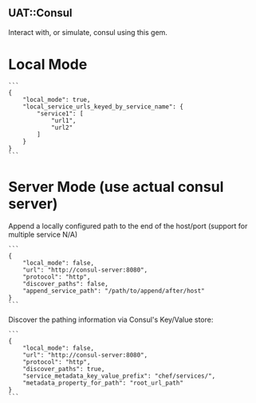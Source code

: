UAT::Consul
-----------

Interact with, or simulate, consul using this gem.

# Local Mode

    ```
    {
        "local_mode": true,
        "local_service_urls_keyed_by_service_name": {
            "service1": [
                "url1",
                "url2"
            ]
        }
    }
    ```

# Server Mode (use actual consul server)

Append a locally configured path to the end of the host/port (support for multiple service N/A)

    ```
    {
        "local_mode": false,
        "url": "http://consul-server:8080",
        "protocol": "http",
        "discover_paths": false,
        "append_service_path": "/path/to/append/after/host"
    }
    ```

Discover the pathing information via Consul's Key/Value store:

    ```
    {
        "local_mode": false,
        "url": "http://consul-server:8080",
        "protocol": "http",
        "discover_paths": true,
        "service_metadata_key_value_prefix": "chef/services/",
        "metadata_property_for_path": "root_url_path"
    }
    ```